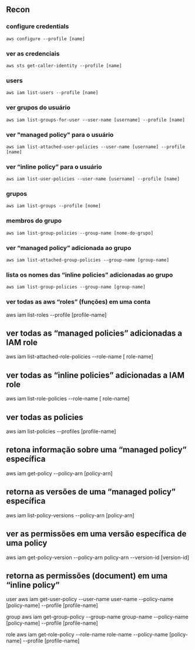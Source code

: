 ## Recon 

### configure credentials
```
aws configure --profile [name]
```
### ver as credenciais 
```
aws sts get-caller-identity --profile [name]
```
### users
```
aws iam list-users --profile [name]
```
### ver grupos do usuário 
```
aws iam list-groups-for-user --user-name [username] --profile [name]
```
### ver "managed policy" para o usuário 
```
aws iam list-attached-user-policies --user-name [username] --profile [name]
```
### ver “inline policy” para o usuário
```
aws iam list-user-policies --user-name [username] --profile [name]
```
### grupos 
```
aws iam list-groups --profile [nome]
```
### membros do grupo
```
aws iam list-group-policies --group-name [nome-do-grupo]
```
### ver “managed policy” adicionada ao grupo
```
aws iam list-attached-group-policies --group-name [group-name]
```
### lista os nomes das “inline policies” adicionadas ao grupo
```
aws iam list-group-policies --group-name [group-name]
```
### ver todas as aws “roles” (funções) em uma conta

aws iam list-roles --profile [profile-name]

## ver todas as “managed policies” adicionadas a IAM role

aws iam list-attached-role-policies --role-name [ role-name]

## ver todas as “inline policies” adicionadas a IAM role 

aws iam list-role-policies --role-name [ role-name]

## ver todas as policies 

aws iam list-policies --profiles [profile-name]

## retona informação sobre uma “managed policy” específica

aws iam get-policy --policy-arn [policy-arn]

## retorna as versões de uma “managed policy” específica

aws iam list-policy-versions --policy-arn [policy-arn]

## ver as permissões em uma versão específica de uma policy

aws iam get-policy-version --policy-arn policy-arn --version-id [version-id]

## retorna as permissões (document) em uma “inline policy”

user
aws iam get-user-policy --user-name user-name --policy-name [policy-name] --profile [profile-name]

group
aws iam get-group-policy --group-name group-name --policy-name [policy-name] --profile [profile-name]

role
aws iam get-role-policy --role-name role-name --policy-name [policy-name] --profile [profile-name]
